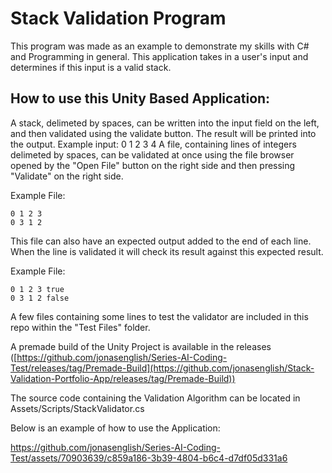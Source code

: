 # Stack Validation Program
This program was made as an example to demonstrate my skills with C# and Programming in general. This application takes in a user's input and determines if this input is a valid stack.

## How to use this Unity Based Application:
A stack, delimeted by spaces, can be written into the input field on the left, and then validated using the validate button. The result will be printed into the output. Example input: 0 1 2 3 4
A file, containing lines of integers delimeted by spaces, can be validated at once using the file browser opened by the "Open File" button on the right side and then pressing "Validate" on the right side.

Example File:
```
0 1 2 3
0 3 1 2
```

This file can also have an expected output added to the end of each line. When the line is validated it will check its result against this expected result.

Example File:
```
0 1 2 3 true
0 3 1 2 false
```

A few files containing some lines to test the validator are included in this repo within the "Test Files" folder.

A premade build of the Unity Project is available in the releases ([https://github.com/jonasenglish/Series-AI-Coding-Test/releases/tag/Premade-Build](https://github.com/jonasenglish/Stack-Validation-Portfolio-App/releases/tag/Premade-Build))

The source code containing the Validation Algorithm can be located in Assets/Scripts/StackValidator.cs

Below is an example of how to use the Application:

https://github.com/jonasenglish/Series-AI-Coding-Test/assets/70903639/c859a186-3b39-4804-b6c4-d7df05d331a6


